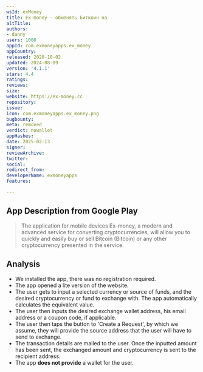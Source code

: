 ```yaml
---
wsId: exMoney
title: Ex-money – обменять Биткоин на
altTitle: 
authors:
- danny
users: 1000
appId: com.exmoneyapps.ex_money
appCountry: 
released: 2020-10-02
updated: 2024-08-09
version: '4.1.1'
stars: 4.4
ratings: 
reviews: 
size: 
website: https://ex-money.cc
repository: 
issue: 
icon: com.exmoneyapps.ex_money.png
bugbounty: 
meta: removed
verdict: nowallet
appHashes: 
date: 2025-02-13
signer: 
reviewArchive: 
twitter: 
social: 
redirect_from: 
developerName: exmoneyapps
features: 

---
```


## App Description from Google Play 

> The application for mobile devices Ex-money, a modern and advanced service for converting cryptocurrencies, will allow you to quickly and easily buy or sell Bitcoin (Bitcoin) or any other cryptocurrency presented in the service.

## Analysis 

- We installed the app, there was no registration required. 
- The app opened a lite version of the website. 
- The user gets to input a selected currency or source of funds, and the desired cryptocurrency or fund to exchange with. The app automatically calculates the equivalent value.
- The user then inputs the desired exchange wallet address, his email address or a coupon code, if applicable.
- The user then taps the button to 'Create a Request', by which we assume, they will provide the source address that the user will have to send to exchange. 
- The transaction details are mailed to the user. Once the inputted amount has been sent, the exchanged amount and cryptocurrency is sent to the recipient address.
- The app **does not provide** a wallet for the user.